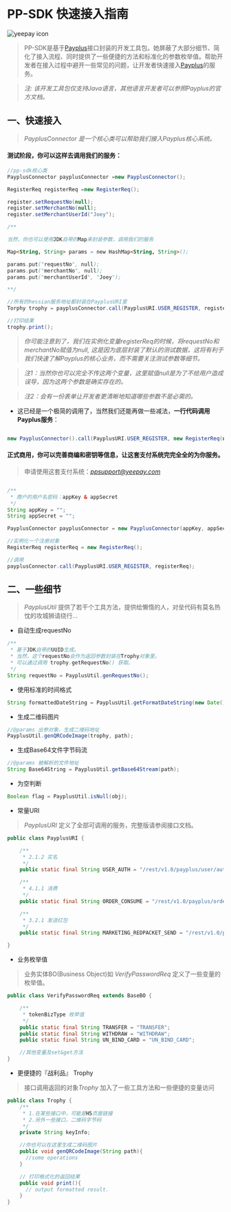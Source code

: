 # PP-SDK 快速接入指南

![yeepay icon](http://www.yeepay.com/images/logo.png)

> PP-SDK是基于[Payplus](http://payplus.yeepay.com)接口封装的开发工具包。她屏蔽了大部分细节、简化了接入流程、同时提供了一些便捷的方法和标准化的参数枚举值。帮助开发者在接入过程中避开一些常见的问题，让开发者快速接入[Payplus](http://payplus.yeepay.com)的服务。  

> *注: 该开发工具包仅支持Java语言，其他语言开发者可以参照Payplus的官方文档。*

## 一、快速接入

> *PayplusConnector 是一个核心类可以帮助我们接入Payplus核心系统。*

#### 测试阶段，你可以这样去调用我们的服务：

```java
//pp-sdk核心类
PayplusConnector payplusConnector =new PayplusConnector();

RegisterReq registerReq =new RegisterReq();

register.setRequestNo(null);
register.setMerchantNo(null);
register.setMerchantUserId("Joey");

/**

当然，你也可以使用JDK自带的Map来封装参数，调用我们的服务

Map<String, String> params = new HashMap<String, String>();

params.put("requestNo", null);
params.put("merchantNo", null);
params.put("merchantUserId", "Joey");

**/

//所有的hessian服务地址都封装在PayplusURI里
Torphy trophy = payplusConnector.call(PayplusURI.USER_REGISTER, registerReq);

//打印结果
trophy.print();

```

>*你可能注意到了，我们在实例化变量registerReq的时候，将requestNo和merchantNo赋值为null, 这是因为底层封装了默认的测试数据，这将有利于我们快速了解Payplus的核心业务，而不需要关注测试参数等细节。*

>*注1：当然你也可以完全不传这两个变量，这里赋值null是为了不给用户造成误导，因为这两个参数是确实存在的。*

>*注2：会有一份表单让开发者更清晰地知道哪些参数不是必需的。*

* 这已经是一个极简的调用了，当然我们还能再做一些减法，**一行代码调用Payplus服务**：

```java

new PayplusConnector().call(PayplusURI.USER_REGISTER, new RegisterReq(null, null, "Joey")).print();

```
#### 正式商用，你可以完善商编和密钥等信息，让这套支付系统完完全全的为你服务。

> 申请使用这套支付系统：*<ppsupport@yeepay.com>*

```java

/**
 * 商户的用户名密码：appKey & appSecret
 */
String appKey = "";
String appSecret = "";

PayplusConnector payplusConnector = new PayplusConnector(appKey, appSecret);

//实例化一个注册对象
RegisterReq registerReq = new RegisterReq();

//调用
payplusConnector.call(PayplusURI.USER_REGISTER, registerReq);

```

## 二、一些细节
>*PayplusUtil* 提供了若干个工具方法，提供给懒惰的人，对垒代码有莫名热忱的攻城狮请绕行...  

* 自动生成requestNo

```java
/**
 * 基于JDK自带的UUID生成。
 * 当然，这个requestNo会作为返回参数封装在Trophy对象里。
 * 可以通过调用 trophy.getRequestNo() 获取。
 */
String requestNo = PayplusUtil.genRequestNo();
```

* 使用标准的时间格式

```java
String formattedDateString = PayplusUtil.getFormatDateString(new Date());
```

* 生成二维码图片

```java
//@params 出参对象、生成二维码地址
PayplusUtil.genQRCodeImage(trophy, path);
```

* 生成Base64文件字节码流

```java
//@params 被解析的文件地址
String Base64String = PayplusUtil.getBase64Stream(path);
```

* 为空判断

```java
Boolean flag = PayplusUtil.isNull(obj);
```

* 常量URI  
>*PayplusURI* 定义了全部可调用的服务，完整版请参阅接口文档。

```java
public class PayplusURI {

    /**
     * 2.1.2 实名
     */
    public static final String USER_AUTH = "/rest/v1.0/payplus/user/auth";

    /**
     * 4.1.1 消费
     */
    public static final String ORDER_CONSUME = "/rest/v1.0/payplus/order/consume";

    /**
     * 3.2.1 发送红包
     */
    public static final String MARKETING_REDPACKET_SEND = "/rest/v1.0/payplus/merchant/sendRedPacket";

}

```

* 业务枚举值  

>业务实体BO(Business Object)如 *VerifyPasswordReq* 定义了一些变量的枚举值。

```java
public class VerifyPasswordReq extends BaseBO {

    /**
     * tokenBizType 枚举值
     */
    public static final String TRANSFER = "TRANSFER";
    public static final String WITHDRAW = "WITHDRAW";
    public static final String UN_BIND_CARD = "UN_BIND_CARD";

    //其他变量及set&get方法
}
```
* 更便捷的『战利品』 Trophy

>接口调用返回的对象*Trophy* 加入了一些工具方法和一些便捷的变量访问

```java
public class Trophy {
    /**
     * 1.在某些接口中，可能是H5页面链接
     * 2.另外一些接口，二维码字节码
     */
    private String keyInfo;

    //你也可以在这里生成二维码图片
    public void genQRCodeImage(String path){
      //some operations
    }

    // 打印格式化的返回结果
    public void print(){
      // output formatted result.
    }
}
```
